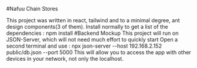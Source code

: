 #Nafuu Chain Stores


This project was written in react, tailwind and to a minimal degree, ant design components(3 of them).
Install normally to get a list of the dependencies
                    : npm install
#Backend Mockup
This project will run on JSON-Server, which will not need much effort to quickly start
Open a second terminal and use
                    : npx json-server --host 192.168.2.152 public/db.json --port 5000
This will allow you to access the app with other devices in your network, not only the localhost.
